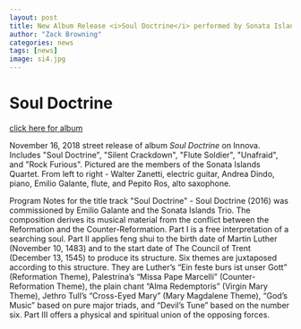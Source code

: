 ```yaml
---
layout: post
title: New Album Release <i>Soul Doctrine</i> performed by Sonata Islands!
author: "Zack Browning"
categories: news
tags: [news]
image: si4.jpg
---
```

# Soul Doctrine #

[click here for album](https://www.innova.mu/albums/zack-browning/soul-doctrine)

November 16, 2018 street release of album *Soul Doctrine* on Innova. Includes "Soul Doctrine", "Silent Crackdown", "Flute Soldier", "Unafraid", and "Rock Furious".  Pictured are the members of the Sonata Islands Quartet.  From left to right - Walter Zanetti, electric guitar, Andrea Dindo, piano, Emilio Galante, flute, and Pepito Ros, alto saxophone.

Program Notes for the title track "Soul Doctrine" - 
Soul Doctrine (2016) was commissioned by Emilio Galante and the Sonata Islands Trio. The composition derives its musical material from the conflict between the Reformation and the Counter-Reformation. Part I is a free interpretation of a searching soul. Part II applies feng shui to the birth date of Martin Luther (November 10, 1483) and to the start date of The Council of Trent (December 13, 1545) to produce its structure. Six themes are juxtaposed according to this structure. They are Luther’s “Ein feste burs ist unser Gott” (Reformation Theme), Palestrina’s “Missa Pape Marcelli” (Counter-Reformation Theme), the plain chant “Alma Redemptoris” (Virgin Mary Theme), Jethro Tull’s “Cross-Eyed Mary” (Mary Magdalene Theme), “God’s Music” based on pure major triads, and “Devil’s Tune” based on the number six. Part III offers a physical and spiritual union of the opposing forces. 


